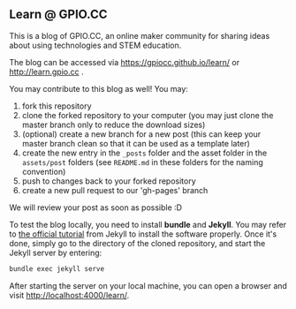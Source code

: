 ## Learn @ GPIO.CC

This is a blog of GPIO.CC, an online maker community for sharing ideas about using technologies and STEM education.

The blog can be accessed via https://gpiocc.github.io/learn/ or http://learn.gpio.cc .

You may contribute to this blog as well! You may:
1.  fork this repository
2.  clone the forked repository to your computer (you may just clone the master branch only to reduce the download sizes)
3.  (optional) create a new branch for a new post (this can keep your master branch clean so that it can be used as a template later)
4.  create the new entry in the `_posts` folder and the asset folder in the `assets/post` folders (see `README.md` in these folders for the naming convention)
5.  push to changes back to your forked repository
6.  create a new pull request to our 'gh-pages' branch

We will review your post as soon as possible :D

To test the blog locally, you need to install **bundle** and **Jekyll**. You may refer to [the official tutorial](https://jekyllrb.com/docs/installation/#requirements) from Jekyll to install the software properly. Once it's done, simply go to the directory of the cloned repository, and start the Jekyll server by entering:

```sh
bundle exec jekyll serve
```

After starting the server on your local machine, you can open a browser and visit [http://localhost:4000/learn/](http://localhost:4000/learn/).
